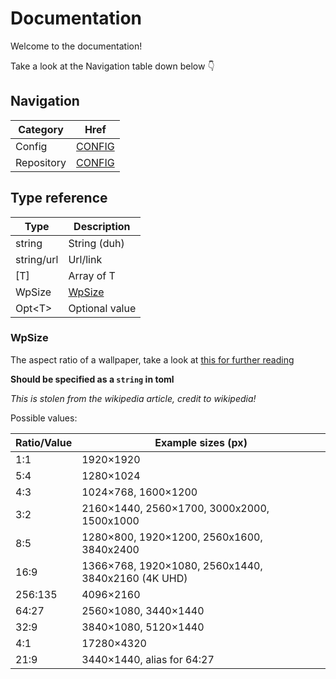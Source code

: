 # Documentation

Welcome to the documentation!

Take a look at the Navigation table down below 👇

## Navigation

| Category   | Href                      |
| ---------- | ------------------------- |
| Config     | [CONFIG](./CONFIG.md)     |
| Repository | [CONFIG](./REPOSITORY.md) |

## Type reference

| Type       | Description       |
| ---------- | ----------------- |
| string     | String (duh)      |
| string/url | Url/link          |
| [T]        | Array of T        |
| WpSize     | [WpSize](#wpsize) |
| Opt\<T\>     | Optional value    |

### WpSize

The aspect ratio of a wallpaper, take a look at [this for further reading](https://en.wikipedia.org/wiki/Display_aspect_ratio)

**Should be specified as a `string` in toml**

_This is stolen from the wikipedia article, credit to wikipedia!_

Possible values:

| Ratio/Value | Example sizes (px)                                 |
| ----------- | -------------------------------------------------- |
| 1:1         | 1920×1920                                          |
| 5:4         | 1280×1024                                          |
| 4:3         | 1024×768, 1600×1200                                |
| 3:2         | 2160×1440, 2560×1700, 3000x2000, 1500x1000         |
| 8:5         | 1280×800, 1920×1200, 2560x1600, 3840x2400          |
| 16:9        | 1366×768, 1920×1080, 2560x1440, 3840x2160 (4K UHD) |
| 256:135     | 4096×2160                                          |
| 64:27       | 2560×1080, 3440×1440                               |
| 32:9        | 3840×1080, 5120×1440                               |
| 4:1         | 17280×4320                                         |
| 21:9        | 3440×1440, alias for 64:27                         |
